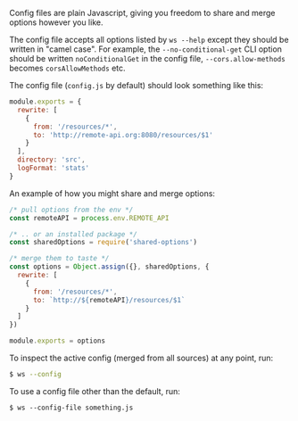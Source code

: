 Config files are plain Javascript, giving you freedom to share and merge options however you like.

The config file accepts all options listed by `ws --help` except they should be written in "camel case". For example, the `--no-conditional-get` CLI option should be written `noConditionalGet` in the config file, `--cors.allow-methods` becomes `corsAllowMethods` etc.

The config file (`config.js` by default) should look something like this:

```js
module.exports = {
  rewrite: [
    {
      from: '/resources/*',
      to: 'http://remote-api.org:8080/resources/$1'
    }
  ],
  directory: 'src',
  logFormat: 'stats'
}
```

An example of how you might share and merge options:

```js
/* pull options from the env */
const remoteAPI = process.env.REMOTE_API

/* .. or an installed package */
const sharedOptions = require('shared-options')

/* merge them to taste */
const options = Object.assign({}, sharedOptions, {
  rewrite: [
    {
      from: '/resources/*',
      to: `http://${remoteAPI}/resources/$1`
    }
  ]
})

module.exports = options
```

To inspect the active config (merged from all sources) at any point, run:
```sh
$ ws --config
```

To use a config file other than the default, run: 

```
$ ws --config-file something.js
```
